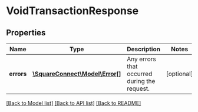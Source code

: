 # VoidTransactionResponse

## Properties
Name | Type | Description | Notes
------------ | ------------- | ------------- | -------------
**errors** | [**\SquareConnect\Model\Error[]**](Error.md) | Any errors that occurred during the request. | [optional] 

[[Back to Model list]](../README.md#documentation-for-models) [[Back to API list]](../README.md#documentation-for-api-endpoints) [[Back to README]](../README.md)


